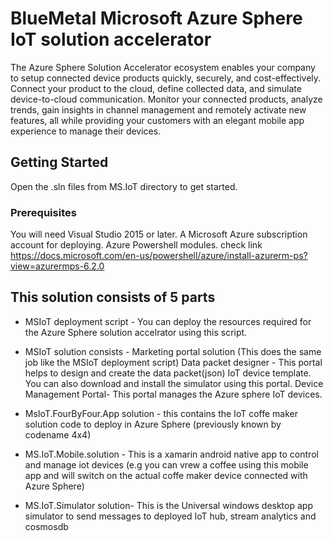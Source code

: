 # BlueMetal Microsoft Azure Sphere IoT solution accelerator

The Azure Sphere Solution Accelerator ecosystem enables your company to setup connected device products quickly, securely, and cost-effectively. Connect your product to the cloud, define collected data, and simulate device-to-cloud communication. Monitor your connected products, analyze trends, gain insights in channel management and remotely activate new features, all while providing your customers with an elegant mobile app experience to manage their devices.

## Getting Started

Open the .sln files from MS.IoT directory to get started.

### Prerequisites

You will need Visual Studio 2015 or later.
A Microsoft Azure subscription account for deploying.
Azure Powershell modules.
check link https://docs.microsoft.com/en-us/powershell/azure/install-azurerm-ps?view=azurermps-6.2.0


## This solution consists of 5 parts

* MSIoT deployment script - You can deploy the resources required for the Azure Sphere solution accelrator using this script.

* MSIoT solution consists - Marketing portal solution (This does the same job like the MSIoT deployment script)
    Data packet designer -  This portal helps to design and create the data packet(json) IoT device template. You can also download and install the simulator using this portal.
    Device Management Portal- This portal manages the Azure sphere IoT devices.  

* MsIoT.FourByFour.App solution - this contains the IoT coffe maker solution code to deploy in Azure Sphere (previously known by codename  4x4)  

* MS.IoT.Mobile.solution - This is a xamarin android native app to control and manage iot devices (e.g you can vrew a coffee using this mobile app and will switch on the actual coffe maker device connected with Azure Sphere)

* MS.IoT.Simulator solution- This is the Universal windows desktop app simulator to send messages to deployed IoT hub, stream analytics and cosmosdb

